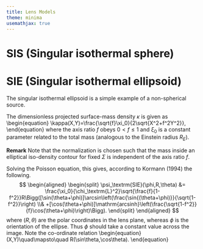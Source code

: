 ```yaml
---
title: Lens Models
theme: minima
usemathjax: true
---
```


# SIS (Singular isothermal sphere)

# SIE (Singular isothermal ellipsoid)

The singular isothermal ellipsoid is a simple example of a non-spherical source.

The dimensionless projected surface-mass density $\kappa$ is given as
\begin{equation}
  \kappa(X,Y)=\frac{\sqrt{f}\xi_0}{2\sqrt{X^2+f^2Y^2}},
\end{equation}
where the axis ratio $f$ obeys $0\lt f\le1$ and $\xi_0$ is a constant parameter related to the total
mass (analogous to the Einstein radius $R_E$).

**Remark**
Note that the normalization is chosen such that the mass inside an elliptical iso-density contour for 
fixed $\Sigma$ is independent of the axis ratio $f$.

Solving the Poisson equation, this gives, according to Kormann (1994) the following.
$$
\begin{aligned}
\begin{split}
  \psi_\textrm{SIE}(\phi,R,\theta) &=
  \frac{\xi_0}{\chi_\textrm{L}^2}\sqrt{\frac{f}{1-f^2}}R\Bigg([\sin(\theta+\phi)]\arcsin\left(\frac{\sin{(\theta+\phi)}}{\sqrt{1-f^2}}\right)
  \\&
  +[\cos(\theta+\phi)]\mathrm{arcsinh}\left(\frac{\sqrt{1-f^2}}{f}\cos(\theta+\phi)\right)\Bigg).
\end{split}
\end{aligned}
$$
where $(R,\theta)$ are the polar coordinates in the lens plane,
whereas $\phi$ is the orientation of the ellipse. Thus $\phi$ should take a constant value across the image. Note the co-ordinate relation
\begin{equation}
    (X,Y)\quad\mapsto\quad R(\sin\theta,\cos\theta).
\end{equation}


